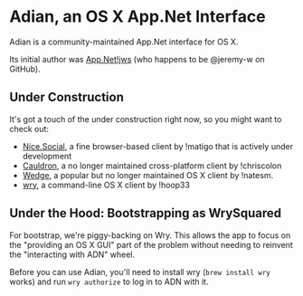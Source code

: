 # Adian, an OS X App.Net Interface
Adian is a community-maintained App.Net interface for OS X.

Its initial author was [App.Net!jws](http://app.net/jws)
(who happens to be @jeremy-w on GitHub).


## Under Construction
It's got a touch of the under construction right now, so you might want to
check out:

- [Nice.Social](https://nice.social), a fine browser-based client by !matigo
  that is actively under development
- [Cauldron](http://cauldron-app.herokuapp.com/), a no longer maintained
  cross-platform client by !chriscolon
- [Wedge](http://wedge.natestedman.com/), a popular but no longer maintained
  OS X client by !natesm.
- [wry](http://grailbox.com/wry/), a command-line OS X client by !hoop33


## Under the Hood: Bootstrapping as WrySquared
For bootstrap, we're piggy-backing on Wry. This allows the app to focus on
the "providing an OS X GUI" part of the problem without needing to reinvent
the "interacting with ADN" wheel.

Before you can use Adian, you'll need to install wry (`brew install wry` works)
and run `wry authorize` to log in to ADN with it.
